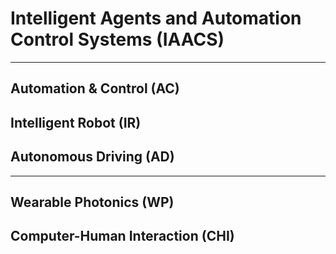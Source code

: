 # Intelligent Agents and Automation Control Systems (IAACS)

******

## Automation & Control (AC)

## Intelligent Robot (IR)

## Autonomous Driving (AD)

******

## Wearable Photonics (WP)

## Computer-Human Interaction (CHI)
